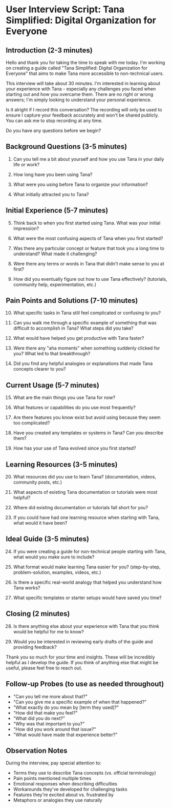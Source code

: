 # User Interview Script: Tana Simplified: Digital Organization for Everyone

## Introduction (2-3 minutes)

Hello and thank you for taking the time to speak with me today. I'm working on creating a guide called "Tana Simplified: Digital Organization for Everyone" that aims to make Tana more accessible to non-technical users.

This interview will take about 30 minutes. I'm interested in learning about your experience with Tana - especially any challenges you faced when starting out and how you overcame them. There are no right or wrong answers; I'm simply looking to understand your personal experience.

Is it alright if I record this conversation? The recording will only be used to ensure I capture your feedback accurately and won't be shared publicly. You can ask me to stop recording at any time.

Do you have any questions before we begin?

## Background Questions (3-5 minutes)

1. Can you tell me a bit about yourself and how you use Tana in your daily life or work?

2. How long have you been using Tana?

3. What were you using before Tana to organize your information?

4. What initially attracted you to Tana?

## Initial Experience (5-7 minutes)

5. Think back to when you first started using Tana. What was your initial impression?

6. What were the most confusing aspects of Tana when you first started?

7. Was there any particular concept or feature that took you a long time to understand? What made it challenging?

8. Were there any terms or words in Tana that didn't make sense to you at first?

9. How did you eventually figure out how to use Tana effectively? (tutorials, community help, experimentation, etc.)

## Pain Points and Solutions (7-10 minutes)

10. What specific tasks in Tana still feel complicated or confusing to you?

11. Can you walk me through a specific example of something that was difficult to accomplish in Tana? What steps did you take?

12. What would have helped you get productive with Tana faster?

13. Were there any "aha moments" when something suddenly clicked for you? What led to that breakthrough?

14. Did you find any helpful analogies or explanations that made Tana concepts clearer to you?

## Current Usage (5-7 minutes)

15. What are the main things you use Tana for now?

16. What features or capabilities do you use most frequently?

17. Are there features you know exist but avoid using because they seem too complicated?

18. Have you created any templates or systems in Tana? Can you describe them?

19. How has your use of Tana evolved since you first started?

## Learning Resources (3-5 minutes)

20. What resources did you use to learn Tana? (documentation, videos, community posts, etc.)

21. What aspects of existing Tana documentation or tutorials were most helpful?

22. Where did existing documentation or tutorials fall short for you?

23. If you could have had one learning resource when starting with Tana, what would it have been?

## Ideal Guide (3-5 minutes)

24. If you were creating a guide for non-technical people starting with Tana, what would you make sure to include?

25. What format would make learning Tana easier for you? (step-by-step, problem-solution, examples, videos, etc.)

26. Is there a specific real-world analogy that helped you understand how Tana works?

27. What specific templates or starter setups would have saved you time?

## Closing (2 minutes)

28. Is there anything else about your experience with Tana that you think would be helpful for me to know?

29. Would you be interested in reviewing early drafts of the guide and providing feedback?

Thank you so much for your time and insights. These will be incredibly helpful as I develop the guide. If you think of anything else that might be useful, please feel free to reach out.

## Follow-up Probes (to use as needed throughout)

- "Can you tell me more about that?"
- "Can you give me a specific example of when that happened?"
- "What exactly do you mean by [term they used]?"
- "How did that make you feel?"
- "What did you do next?"
- "Why was that important to you?"
- "How did you work around that issue?"
- "What would have made that experience better?"

## Observation Notes

During the interview, pay special attention to:

- Terms they use to describe Tana concepts (vs. official terminology)
- Pain points mentioned multiple times
- Emotional responses when describing difficulties
- Workarounds they've developed for challenging tasks
- Features they're excited about vs. frustrated by
- Metaphors or analogies they use naturally 